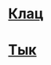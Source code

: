 # [Клац](https://evilgeniy.github.io/rsschool-cv/cv)

# [Тык](https://evilgeniy.github.io/rsschool-cv/)